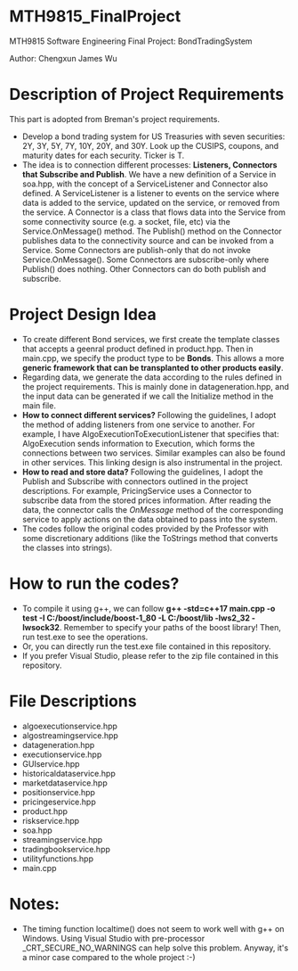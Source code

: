 # MTH9815_FinalProject
MTH9815 Software Engineering Final Project: BondTradingSystem

Author: Chengxun James Wu

# Description of Project Requirements
This part is adopted from Breman's project requirements.

- Develop a bond trading system for US Treasuries with seven securities: 2Y, 3Y, 5Y, 7Y, 10Y, 20Y, and 30Y. Look up the CUSIPS, coupons, and maturity dates for each security. Ticker is T.
- The idea is to connection different processes: **Listeners, Connectors that Subscribe and Publish**. We have a new definition of a Service in soa.hpp, with the concept of a ServiceListener and Connector also defined. A ServiceListener is a listener to events on the service where data is added to the service, updated on the service, or removed from the service. A Connector is a class that flows data into the Service from some connectivity source (e.g. a socket, file, etc) via the Service.OnMessage() method. The Publish() method on the Connector publishes data to the connectivity source and can be invoked from a Service. Some Connectors are publish-only that do not invoke Service.OnMessage(). Some Connectors are subscribe-only where Publish() does nothing. Other Connectors can do both publish and subscribe.

# Project Design Idea
- To create different Bond services, we first create the template classes that accepts a geenral product defined in product.hpp. Then in main.cpp, we specify the product type to be **Bonds**. This allows a more **generic framework that can be transplanted to other products easily**.
- Regarding data, we generate the data according to the rules defined in the project requirements. This is mainly done in datageneration.hpp, and the input data can be generated if we call the Initialize method in the main file.
- **How to connect different services?** Following the guidelines, I adopt the method of adding listeners from one service to another. For example, I have AlgoExecutionToExecutionListener that specifies that: AlgoExecution sends information to Execution, which forms the connections between two services. Similar examples can also be found in other services. This linking design is also instrumental in the project.
- **How to read and store data?** Following the guidelines, I adopt the Publish and Subscribe with connectors outlined in the project descriptions. For example, PricingService uses a Connector to subscribe data from the stored prices information. After reading the data, the connector calls the *OnMessage* method of the corresponding service to apply actions on the data obtained to pass into the system.
- The codes follow the original codes provided by the Professor with some discretionary additions (like the ToStrings method that converts the classes into strings).


# How to run the codes?
- To compile it using g++, we can follow **g++ -std=c++17 main.cpp -o test -I C:/boost/include/boost-1_80 -L C:/boost/lib -lws2_32 -lwsock32**. Remember to specify your paths of the boost library! Then, run test.exe to see the operations.
- Or, you can directly run the test.exe file contained in this repository.
- If you prefer Visual Studio, please refer to the zip file contained in this repository.

# File Descriptions
- algoexecutionservice.hpp
- algostreamingservice.hpp
- datageneration.hpp
- executionservice.hpp
- GUIservice.hpp
- historicaldataservice.hpp
- marketdataservice.hpp
- positionservice.hpp
- pricingeservice.hpp
- product.hpp
- riskservice.hpp
- soa.hpp
- streamingservice.hpp
- tradingbookservice.hpp
- utilityfunctions.hpp
- main.cpp

# Notes:
- The timing function localtime() does not seem to work well with g++ on Windows. Using Visual Studio with pre-processor _CRT_SECURE_NO_WARNINGS can help solve this problem. Anyway, it's a minor case compared to the whole project :-)
